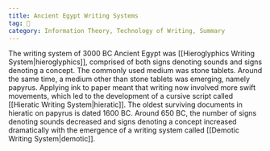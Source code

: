 ```yaml
---
title: Ancient Egypt Writing Systems
tag: 🌳 
category: Information Theory, Technology of Writing, Summary
---
```


The writing system of 3000 BC Ancient Egypt was [[Hieroglyphics Writing System|hieroglyphics]], comprised of both signs denoting sounds and signs denoting a concept. The commonly used medium was stone tablets. Around the same time, a medium other than stone tablets was emerging, namely papyrus. Applying ink to paper meant that writing now involved more swift movements, which led to the development of a cursive script called [[Hieratic Writing System|hieratic]]. The oldest surviving documents in hieratic on papyrus is dated 1600 BC. Around 650 BC, the number of signs denoting sounds decreased and signs denoting a concept increased dramatically with the emergence of a writing system called [[Demotic Writing System|demotic]].